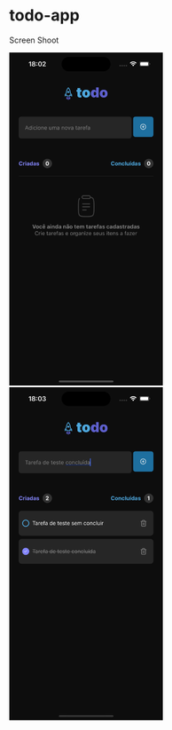 # todo-app

Screen Shoot

<img src="https://github.com/juniorsantos/todo-app/blob/main/img/tela-01.png" alt="Tela 01" height="600"> <img src="https://github.com/juniorsantos/todo-app/blob/main/img/tela-02.png" alt="Tela 02" height="600">


